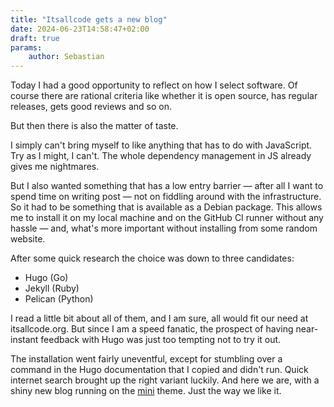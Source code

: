 ```yaml
---
title: "Itsallcode gets a new blog"
date: 2024-06-23T14:58:47+02:00
draft: true
params:
    author: Sebastian
---
```

 Today I had a good opportunity to reflect on how I select software. Of course there are rational criteria like whether it is open source, has regular releases, gets good reviews and so on.

But then there is also the matter of taste.

<!--more-->

I simply can't bring myself to like anything that has to do with JavaScript. Try as I might, I can't. The whole dependency management in JS already gives me nightmares.

But I also wanted something that has a low entry barrier — after all I want to spend time on writing post — not on fiddling around with the infrastructure. So it had to be something that is available as a Debian package. This allows me to install it on my local machine and on the GitHub CI runner without any hassle — and, what's more important without installing from some random website.

After some quick research the choice was down to three candidates:

* Hugo (Go)
* Jekyll (Ruby)
* Pelican (Python)

I read a little bit about all of them, and I am sure, all would fit our need at itsallcode.org. But since I am a speed fanatic, the prospect of having near-instant feedback with Hugo was just too tempting not to try it out.

The installation went fairly uneventful, except for stumbling over a command in the Hugo documentation that I copied and didn't run. Quick internet search brought up the right variant luckily. And here we are, with a shiny new blog running on the [mini](https://themes.gohugo.io/themes/hugo-theme-cactus-plus/) theme. Just the way we like it.


